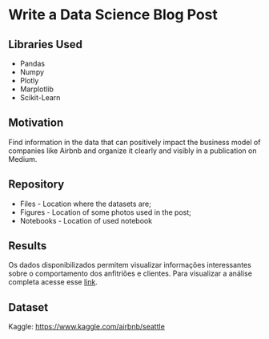 # Write a Data Science Blog Post
## Libraries Used

- Pandas
- Numpy
- Plotly
- Marplotlib
- Scikit-Learn

## Motivation

Find information in the data that can positively impact the business model of companies like Airbnb and organize it clearly and visibly in a publication on Medium.

## Repository

- Files - Location where the datasets are;
- Figures - Location of some photos used in the post;
- Notebooks - Location of used notebook

## Results

Os dados disponibilizados permitem visualizar informações interessantes sobre o comportamento dos anfitriões e clientes.  Para visualizar a análise completa acesse esse [link](https://lucas-belmino15.medium.com/these-are-the-three-things-airbnb-can-know-about-you-who-has-rented-or-does-in-seattle-f2d568bbd8d4).

## Dataset

Kaggle: https://www.kaggle.com/airbnb/seattle

